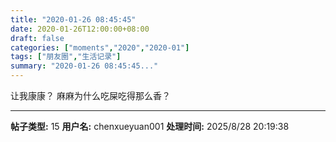 ```yaml
---
title: "2020-01-26 08:45:45"
date: 2020-01-26T12:00:00+08:00
draft: false
categories: ["moments","2020","2020-01"]
tags: ["朋友圈","生活记录"]
summary: "2020-01-26 08:45:45..."
---
```


让我康康？
麻麻为什么吃屎吃得那么香？

---

**帖子类型:** 15
**用户名:** chenxueyuan001
**处理时间:** 2025/8/28 20:19:38